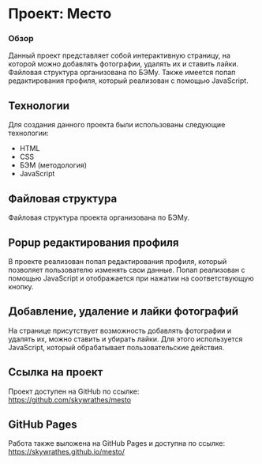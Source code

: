 # Проект: Место

### Обзор

Данный проект представляет собой интерактивную страницу, на которой можно добавлять фотографии, удалять их и ставить лайки. Файловая структура организована по БЭМу. Также имеется попап редактирования профиля, который реализован с помощью JavaScript.

## Технологии

Для создания данного проекта были использованы следующие технологии:

- HTML
- CSS
- БЭМ (методология)
- JavaScript

## Файловая структура

Файловая структура проекта организована по БЭМу. 

## Popup редактирования профиля

В проекте реализован попап редактирования профиля, который позволяет пользователю изменять свои данные. Попап реализован с помощью JavaScript и отображается при нажатии на соответствующую кнопку.

## Добавление, удаление и лайки фотографий

На странице присутствует возможность добавлять фотографии и удалять их, можно ставить и убирать лайки. Для этого используется JavaScript, который обрабатывает пользовательские действия.

## Ссылка на проект

Проект доступен на GitHub по ссылке: https://github.com/skywrathes/mesto

## GitHub Pages

Работа также выложена на GitHub Pages и доступна по ссылке: https://skywrathes.github.io/mesto/
